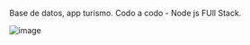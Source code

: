 Base de datos, app turismo.
Codo a codo - Node js FUll Stack.

![image](https://github.com/MateoCunsolo/db_tornquist/assets/111006492/c61eece5-4a71-48bd-9f53-b69c99bd5168)
